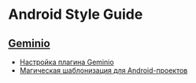 # Android Style Guide

## [Geminio](https://github.com/hhru/android-multimodule-plugin/tree/master/plugins/hh-geminio)

- [Настройка плагина Geminio](https://www.youtube.com/watch?v=-6ZCBRQECy0)
- [Магическая шаблонизация для Android-проектов](https://habr.com/ru/company/hh/blog/529948/)
